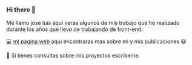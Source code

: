### Hi there 👋

Me llamo jose luis aqui veras algunos de mis trabajo que he realizado durante los años que llevo de trabajando de front-end.

:computer: [mi pagina web ](http://jlcondori.com) aqui encontraras mas sobre mi y mis publicaciones :smiley:

💬 Si tienes consultas sobre mis proyectos escribeme.


<!--
**josecondori-ai/josecondori-ai** is a ✨ _special_ ✨ repository because its `README.md` (this file) appears on your GitHub profile.

Here are some ideas to get you started:

- 🔭 I’m currently working on ...
- 🌱 I’m currently learning ...
- 👯 I’m looking to collaborate on ...
- 🤔 I’m looking for help with ...
- 
- 📫 How to reach me: ...
- 😄 Pronouns: ...
- ⚡ Fun fact: ...
-->
